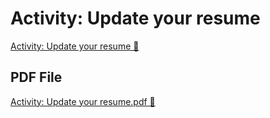# Activity: Update your resume

[Activity: Update your resume 🔗](https://www.coursera.org/learn/put-it-all-together-prepare-for-a-cloud-security-analyst-job/supplement/jkpON/activity-update-your-resume)

## PDF File

[Activity: Update your resume.pdf 🔗](https://1drv.ms/b/c/526c45566c8c239a/ER8jK6zsUoBBqtbVX6UpXy0B2WHe3Vs7nlq1OBuLkckDGQ?e=S7e7iL)
